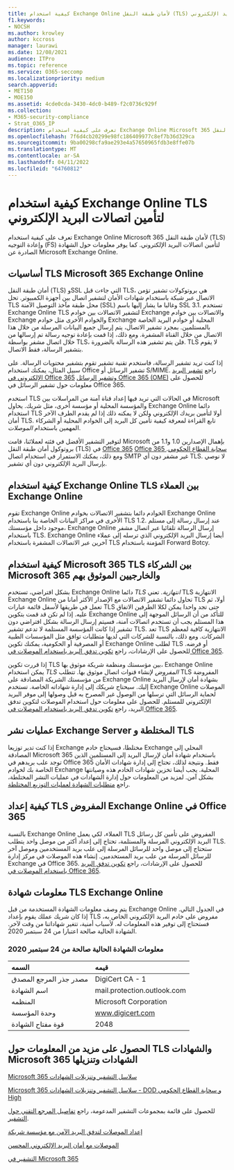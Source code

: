 ```yaml
---
title: كيفية استخدام Exchange Online لأمان طبقة النقل (TLS) لتأمين اتصالات البريد الإلكتروني
f1.keywords:
- NOCSH
ms.author: krowley
author: kccross
manager: laurawi
ms.date: 12/08/2021
audience: ITPro
ms.topic: reference
ms.service: O365-seccomp
ms.localizationpriority: medium
search.appverid:
- MET150
- MOE150
ms.assetid: 4cde0cda-3430-4dc0-b489-f2c0736c929f
ms.collection:
- M365-security-compliance
- Strat_O365_IP
description: تعرف على كيفية استخدام Exchange Online Microsoft 365 لأمان طبقة النقل (TLS) وإعادة التوجيه (FS) لتأمين اتصالات البريد الإلكتروني. احصل أيضا على معلومات حول الشهادة الصادرة عن Microsoft Exchange Online.
ms.openlocfilehash: 7f6d4cb20299e98fc186409977c8ef7b36d329ca
ms.sourcegitcommit: 9ba00298cfa9ae293e4a57650965fdb3e8ffe07b
ms.translationtype: MT
ms.contentlocale: ar-SA
ms.lasthandoff: 04/11/2022
ms.locfileid: "64760812"
---
```

# <a name="how-exchange-online-uses-tls-to-secure-email-connections"></a>كيفية استخدام Exchange Online TLS لتأمين اتصالات البريد الإلكتروني

تعرف على كيفية استخدام Exchange Online Microsoft 365 لأمان طبقة النقل (TLS) وإعادة التوجيه (FS) لتأمين اتصالات البريد الإلكتروني. كما يوفر معلومات حول الشهادة الصادرة عن Microsoft Exchange Online.
  
## <a name="tls-basics-for-microsoft-365-and-exchange-online"></a>أساسيات TLS Microsoft 365 Exchange Online

أمان طبقة النقل (TLS) وSSL التي جاءت قبل TLS، هي بروتوكولات تشفير تؤمن الاتصال عبر شبكة باستخدام شهادات الأمان لتشفير اتصال بين أجهزة الكمبيوتر. تحل TLS محل طبقة مآخذ التوصيل الآمنة (SSL) وغالبا ما يشار إليها باسم SSL 3.1. تستخدم Exchange Online TLS لتشفير الاتصالات بين خوادم Exchange والاتصالات بين خوادم Exchange والخوادم الأخرى مثل خوادم Exchange المحلية أو خوادم البريد الخاصة بالمستلمين. بمجرد تشفير الاتصال، يتم إرسال جميع البيانات المرسلة من خلال هذا الاتصال من خلال القناة المشفرة. ومع ذلك، إذا قمت بإعادة توجيه رسالة تم إرسالها من خلال اتصال مشفر بواسطة TLS، فلن يتم تشفير هذه الرسالة بالضرورة. TLS لا يقوم بتشفير الرسالة، فقط الاتصال.
  
إذا كنت تريد تشفير الرسالة، فاستخدم تقنية تشفير تقوم بتشفير محتويات الرسالة. على سبيل المثال، يمكنك استخدام Office تشفير الرسائل أو S/MIME. راجع [تشفير البريد الإلكتروني في Office 365](email-encryption.md) [وتشفير الرسائل Office 365 (OME)](ome.md) للحصول على معلومات حول تشفير الرسائل في Office 365.
  
استخدم TLS في الحالات التي تريد فيها إعداد قناة آمنة من المراسلات بين Microsoft والمؤسسة المحلية أو مؤسسة أخرى، مثل شريك. يحاول Exchange Online دائما استخدام TLS أولا لتأمين بريدك الإلكتروني ولكن لا يمكنه ذلك إذا لم يقدم الطرف الآخر أمان TLS. تابع القراءة لمعرفة كيفية تأمين كل البريد إلى الخوادم المحلية أو الشركاء المهمين باستخدام *الموصلات*.

لتوفير التشفير الأفضل في فئته لعملائنا، قامت Microsoft بإهمال الإصدارين 1.0 و1.1 من بروتوكول أمان طبقة النقل (TLS) في [Office 365](tls-1.0-and-1.1-deprecation-for-office-365.md) [Office 365 سحابة القطاع الحكومي](tls-1-2-in-office-365-gcc.md). ومع ذلك، يمكنك الاستمرار في استخدام اتصال SMTP غير مشفر دون أي TLS. لا نوصي بإرسال البريد الإلكتروني دون أي تشفير.  
  
## <a name="how-exchange-online-uses-tls-between-exchange-online-customers"></a>كيفية استخدام Exchange Online TLS بين العملاء Exchange Online

تقوم Exchange Online الخوادم دائما بتشفير الاتصالات بخوادم Exchange Online الأخرى في مراكز البيانات الخاصة بنا باستخدام TLS 1.2. عند إرسال رسالة إلى مستلم موجود داخل مؤسستك، Exchange Online إرسال الرسالة تلقائيا عبر اتصال مشفر باستخدام TLS. Exchange Online أيضا إرسال البريد الإلكتروني الذي ترسله إلى عملاء آخرين عبر الاتصالات المشفرة باستخدام TLS المؤمنة باستخدام Forward Botcy.
  
## <a name="how-microsoft-365-uses-tls-between-microsoft-365-and-external-trusted-partners"></a>كيفية استخدام Microsoft 365 TLS بين الشركاء Microsoft 365 والخارجيين الموثوق بهم

بشكل افتراضي، تستخدم Exchange Online دائما *TLS انتهازية*. تعني TLS الانتهازية Exchange Online تحاول دائما تشفير الاتصالات مع الإصدار الأكثر أمانا من TLS أولا، ثم تعمل في طريقها لأسفل قائمة عبارات TLS حتى تجد واحدا يمكن لكلا الطرفين الاتفاق عليه. إذا لم تكن قد قمت بتكوين Exchange Online للتأكد من أن الرسائل الموجهة إلى هذا المستلم يجب أن تستخدم اتصالات آمنة، فسيتم إرسال الرسالة بشكل افتراضي دون تشفير إذا كانت المؤسسة المستلمة لا تدعم تشفير TLS. تعد TLS الانتهازية كافية لمعظم الشركات. ومع ذلك، بالنسبة للشركات التي لديها متطلبات توافق مثل المؤسسات الطبية أو المصرفية أو الحكومية، يمكنك تكوين Exchange Online لطلب TLS أو فرضه. للحصول على الإرشادات، راجع [تكوين تدفق البريد باستخدام الموصلات في Office 365](/exchange/mail-flow-best-practices/use-connectors-to-configure-mail-flow/use-connectors-to-configure-mail-flow).
  
إذا قررت تكوين TLS بين مؤسستك ومنظمة شريكة موثوق بها، Exchange Online يمكن استخدام *TLS المفروض* لإنشاء قنوات اتصال موثوق بها. تتطلب TLS المفروضة من مؤسستك الشريكة المصادقة على Exchange Online بشهادة أمان لإرسال البريد إليك. سيحتاج شريكك إلى إدارة شهاداته الخاصة. تستخدم Exchange Online الموصلات لحماية الرسائل التي ترسلها من الوصول غير المصرح به قبل وصولها إلى موفر البريد الإلكتروني للمستلم. للحصول على معلومات حول استخدام الموصلات لتكوين تدفق البريد، راجع [تكوين تدفق البريد باستخدام الموصلات في Office 365](/exchange/mail-flow-best-practices/use-connectors-to-configure-mail-flow/use-connectors-to-configure-mail-flow).
  
## <a name="tls-and-hybrid-exchange-server-deployments"></a>عمليات نشر Exchange Server المختلطة و TLS

إذا كنت تدير توزيعا Exchange مختلطا، فسيحتاج خادم Exchange المحلي إلى المصادقة Microsoft 365 باستخدام شهادة أمان لإرسال البريد إلى المستلمين الذين توجد علب بريدهم في Office 365 فقط. ونتيجة لذلك، تحتاج إلى إدارة شهادات الأمان الخاصة بك لخوادم Exchange المحلية. يجب أيضا تخزين شهادات الخادم هذه وصيانتها بشكل آمن. لمزيد من المعلومات حول إدارة الشهادات في عمليات النشر المختلطة، راجع [متطلبات الشهادة لعمليات التوزيع المختلطة](/exchange/certificate-requirements).
  
## <a name="how-to-set-up-forced-tls-for-exchange-online-in-office-365"></a>كيفية إعداد TLS المفروض Exchange Online في Office 365

بالنسبة Exchange Online العملاء، لكي يعمل TLS المفروض على تأمين كل رسائل البريد الإلكتروني المرسلة والمستلمة، تحتاج إلى إعداد أكثر من موصل واحد يتطلب TLS. ستحتاج إلى موصل واحد للرسائل المرسلة إلى علب بريد المستخدمين وموصل آخر للرسائل المرسلة من علب بريد المستخدمين. إنشاء هذه الموصلات في مركز إدارة Exchange في Office 365. للحصول على الإرشادات، راجع [تكوين تدفق البريد باستخدام الموصلات في Office 365](/exchange/mail-flow-best-practices/use-connectors-to-configure-mail-flow/use-connectors-to-configure-mail-flow).

## <a name="tls-certificate-information-for-exchange-online"></a>معلومات شهادة TLS Exchange Online

يتم وصف معلومات الشهادة المستخدمة من قبل Exchange Online في الجدول التالي. إذا كان شريك عملك يقوم بإعداد TLS مفروض على خادم البريد الإلكتروني الخاص به، فستحتاج إلى توفير هذه المعلومات له. لأسباب أمنية، تتغير شهاداتنا من وقت لآخر. الشهادة الحالية صالحة اعتبارا من 24 سبتمبر 2020.

### <a name="current-certificate-information-valid-from-september-24-2020"></a>معلومات الشهادة الحالية صالحة من 24 سبتمبر 2020
  
| السمه | قيمه |
|:-----|:-----|
|مصدر جذر المرجع المصدق|DigiCert CA - 1|
|اسم الشهادة|mail.protection.outlook.com|
|المنظمه|Microsoft Corporation|
|وحدة المؤسسة|www.digicert.com|
|قوة مفتاح الشهادة|2048|

## <a name="get-more-information-about-tls-certificates-and-microsoft-365-and-download-certificates"></a>الحصول على مزيد من المعلومات حول TLS والشهادات Microsoft 365 الشهادات وتنزيلها

[Microsoft 365 سلاسل التشفير وتنزيلات الشهادات](encryption-office-365-certificate-chains.md)

[Microsoft 365 سلاسل التشفير وتنزيلات الشهادات - DOD و سحابة القطاع الحكومي High](encryption-office-365-certificate-chains-itar.md)

للحصول على قائمة بمجموعات التشفير المدعومة، راجع [تفاصيل المرجع التقني حول التشفير](technical-reference-details-about-encryption.md).
  
[إعداد الموصلات لتدفق البريد الآمن مع مؤسسة شريكة](/exchange/mail-flow-best-practices/use-connectors-to-configure-mail-flow/set-up-connectors-for-secure-mail-flow-with-a-partner)
  
[الموصلات مع أمان البريد الإلكتروني المحسن](/previous-versions/exchange-server/exchange-150/dn942516(v=exchg.150))
  
[التشفير في Microsoft 365](encryption.md)
